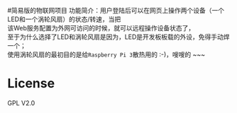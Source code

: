 #简易版的物联网项目
功能简介：用户登陆后可以在网页上操作两个设备（一个LED和一个涡轮风扇）的状态/转速，当把<br>
该Web服务配置为外网可访问的时候，就可以远程操作设备状态了，<br>
至于为什么选择了LED和涡轮风扇是因为，LED是开发板板载的外设，免得手动焊一个；<br>
使用涡轮风扇的最初目的是给`Raspberry Pi 3`散热用的 :-)，嗖嗖的 ~~~

# License
GPL V2.0